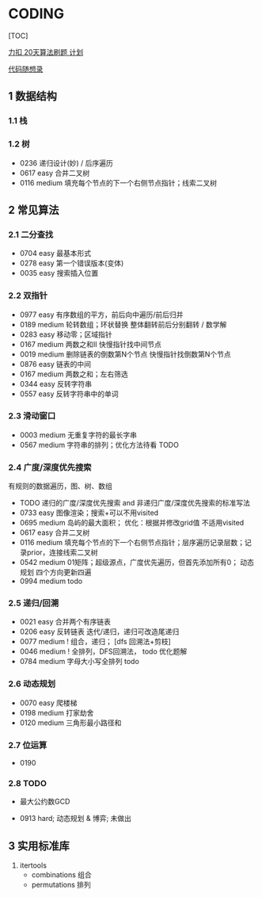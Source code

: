 # CODING

[TOC]

[力扣 20天算法刷题 计划](https://leetcode-cn.com/study-plan/algorithms/?progress=2mj8onm)

[代码随想录](https://www.programmercarl.com/)

## 1 数据结构

### 1.1 栈


### 1.2 树

- 0236 递归设计(妙) / 后序遍历
- 0617 easy 合并二叉树
- 0116 medium 填充每个节点的下一个右侧节点指针；线索二叉树

## 2 常见算法

### 2.1 二分查找

- 0704 easy 最基本形式
- 0278 easy 第一个错误版本(变体)
- 0035 easy 搜索插入位置

### 2.2 双指针

- 0977 easy 有序数组的平方，前后向中遍历/前后归并
- 0189 medium 轮转数组；环状替换 整体翻转前后分别翻转 / 数学解
- 0283 easy 移动零；区域指针
- 0167 medium 两数之和II 快慢指针找中间节点
- 0019 medium 删除链表的倒数第N个节点 快慢指针找倒数第N个节点
- 0876 easy 链表的中间
- 0167 medium 两数之和；左右筛选
- 0344 easy 反转字符串
- 0557 easy 反转字符串中的单词

### 2.3 滑动窗口

- 0003 medium 无重复字符的最长字串
- 0567 medium 字符串的排列；优化方法待看 TODO


### 2.4 广度/深度优先搜索

有规则的数据遍历，图、树、数组

- TODO 递归的广度/深度优先搜索 and 非递归广度/深度优先搜索的标准写法
- 0733 easy 图像渲染；搜索+可以不用visited
- 0695 medium 岛屿的最大面积； 优化：根据并修改grid值 不适用visited
- 0617 easy 合并二叉树
- 0116 medium 填充每个节点的下一个右侧节点指针；层序遍历记录层数；记录prior，连接线索二叉树
- 0542 medium 01矩阵；超级源点，广度优先遍历，但首先添加所有0； 动态规划 四个方向更新四遍
- 0994 medium todo

### 2.5 递归/回溯

- 0021 easy 合并两个有序链表
- 0206 easy 反转链表  迭代/递归，递归可改造尾递归
- 0077 medium ! 组合，递归； [dfs 回溯法+剪枝]
- 0046 medium ! 全排列，DFS回溯法，  todo 优化题解
- 0784 medium 字母大小写全排列 todo

### 2.6 动态规划

- 0070 easy 爬楼梯
- 0198 medium 打家劫舍
- 0120 medium 三角形最小路径和

### 2.7 位运算

- 0190

### 2.8 TODO

- 最大公约数GCD

- 0913 hard; 动态规划 & 博弈; 未做出


## 3 实用标准库

1. itertools
    - combinations  组合
    - permutations  排列
